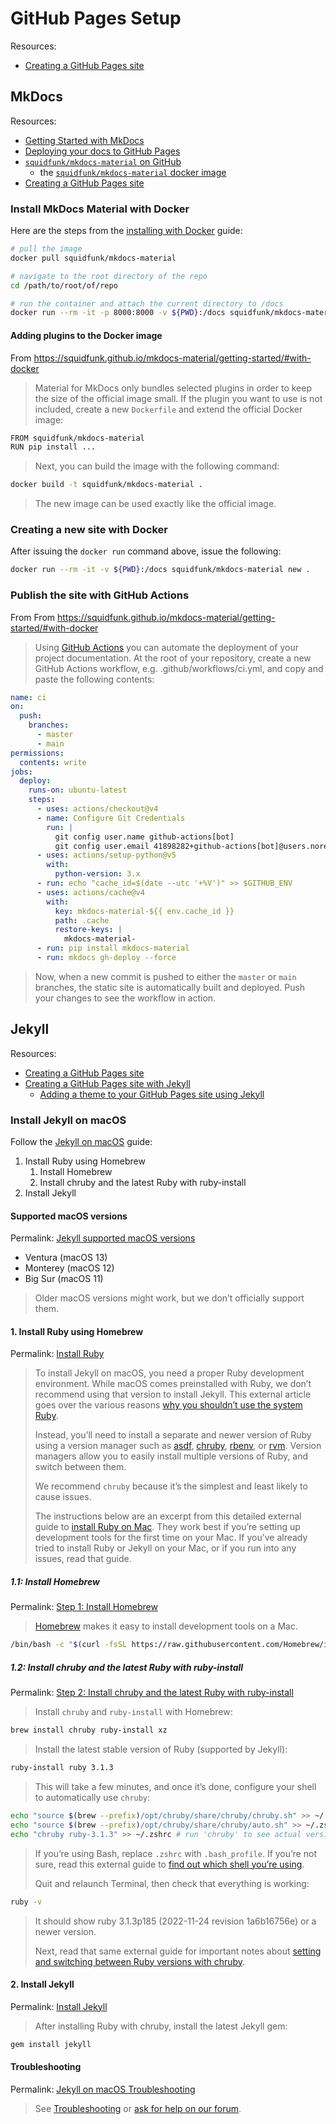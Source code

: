 # GitHub Pages Setup

Resources:
* [Creating a GitHub Pages site](https://docs.github.com/en/pages/getting-started-with-github-pages/creating-a-github-pages-site)


## MkDocs

Resources:
* [Getting Started with MkDocs](https://www.mkdocs.org/getting-started/)
* [Deploying your docs to GitHub Pages](https://www.mkdocs.org/user-guide/deploying-your-docs/#github-pages)
* [`squidfunk/mkdocs-material` on GitHub](https://github.com/squidfunk/mkdocs-material)
    * the [`squidfunk/mkdocs-material` docker image](https://hub.docker.com/r/squidfunk/mkdocs-material)
* [Creating a GitHub Pages site](https://docs.github.com/en/pages/getting-started-with-github-pages/creating-a-github-pages-site)


### Install MkDocs Material with Docker

Here are the steps from the [installing with Docker](https://squidfunk.github.io/mkdocs-material/getting-started/#with-docker) guide:

```bash
# pull the image
docker pull squidfunk/mkdocs-material

# navigate to the root directory of the repo
cd /path/to/root/of/repo

# run the container and attach the current directory to /docs
docker run --rm -it -p 8000:8000 -v ${PWD}:/docs squidfunk/mkdocs-material
```


#### Adding plugins to the Docker image
From https://squidfunk.github.io/mkdocs-material/getting-started/#with-docker

> Material for MkDocs only bundles selected plugins in order to keep the size of the official image small. If the plugin you want to use is not included, create a new `Dockerfile` and extend the official Docker image:
```bash
FROM squidfunk/mkdocs-material
RUN pip install ...
```
> Next, you can build the image with the following command:
```bash
docker build -t squidfunk/mkdocs-material .
```
> The new image can be used exactly like the official image.


### Creating a new site with Docker

After issuing the `docker run` command above, issue the following:
```bash
docker run --rm -it -v ${PWD}:/docs squidfunk/mkdocs-material new .
```


### Publish the site with GitHub Actions
From From https://squidfunk.github.io/mkdocs-material/getting-started/#with-docker

> Using [GitHub Actions](https://github.com/features/actions) you can automate the deployment of your project documentation. At the root of your repository, create a new GitHub Actions workflow, e.g. .github/workflows/ci.yml, and copy and paste the following contents:
```yml
name: ci 
on:
  push:
    branches:
      - master 
      - main
permissions:
  contents: write
jobs:
  deploy:
    runs-on: ubuntu-latest
    steps:
      - uses: actions/checkout@v4
      - name: Configure Git Credentials
        run: |
          git config user.name github-actions[bot]
          git config user.email 41898282+github-actions[bot]@users.noreply.github.com
      - uses: actions/setup-python@v5
        with:
          python-version: 3.x
      - run: echo "cache_id=$(date --utc '+%V')" >> $GITHUB_ENV 
      - uses: actions/cache@v4
        with:
          key: mkdocs-material-${{ env.cache_id }}
          path: .cache
          restore-keys: |
            mkdocs-material-
      - run: pip install mkdocs-material 
      - run: mkdocs gh-deploy --force
```
> Now, when a new commit is pushed to either the `master` or `main` branches, the static site is automatically built and deployed. Push your changes to see the workflow in action.


## Jekyll

Resources:
* [Creating a GitHub Pages site](https://docs.github.com/en/pages/getting-started-with-github-pages/creating-a-github-pages-site)
* [Creating a GitHub Pages site with Jekyll](https://docs.github.com/en/pages/setting-up-a-github-pages-site-with-jekyll/creating-a-github-pages-site-with-jekyll?platform=mac)
    * [Adding a theme to your GitHub Pages site using Jekyll](https://docs.github.com/en/pages/setting-up-a-github-pages-site-with-jekyll/adding-a-theme-to-your-github-pages-site-using-jekyll)


### Install Jekyll on macOS

Follow the [Jekyll on macOS](https://jekyllrb.com/docs/installation/macos/) guide:

1. Install Ruby using Homebrew
    1. Install Homebrew
    2. Install chruby and the latest Ruby with ruby-install
2. Install Jekyll


#### Supported macOS versions

Permalink: [Jekyll supported macOS versions](https://jekyllrb.com/docs/installation/macos/#supported-macos-versions)

* Ventura (macOS 13)
* Monterey (macOS 12)
* Big Sur (macOS 11)

> Older macOS versions might work, but we don’t officially support them.


#### 1. Install Ruby using Homebrew

Permalink: [Install Ruby](https://jekyllrb.com/docs/installation/macos/#install-ruby)

> To install Jekyll on macOS, you need a proper Ruby development environment. While macOS comes preinstalled with Ruby, we don’t recommend using that version to install Jekyll. This external article goes over the various reasons [why you shouldn’t use the system Ruby](https://www.moncefbelyamani.com/why-you-shouldn-t-use-the-system-ruby-to-install-gems-on-a-mac/).
> 
> Instead, you’ll need to install a separate and newer version of Ruby using a version manager such as [asdf](https://asdf-vm.com/), [chruby](https://github.com/postmodern/chruby), [rbenv](https://github.com/rbenv/rbenv), or [rvm](https://rvm.io/). Version managers allow you to easily install multiple versions of Ruby, and switch between them.
> 
> We recommend `chruby` because it’s the simplest and least likely to cause issues.
> 
> The instructions below are an excerpt from this detailed external guide to [install Ruby on Mac](https://www.moncefbelyamani.com/how-to-install-xcode-homebrew-git-rvm-ruby-on-mac/). They work best if you’re setting up development tools for the first time on your Mac. If you’ve already tried to install Ruby or Jekyll on your Mac, or if you run into any issues, read that guide.


##### 1.1: Install Homebrew

Permalink: [Step 1: Install Homebrew](https://jekyllrb.com/docs/installation/macos/#step-1-install-homebrew)

> [Homebrew](https://brew.sh/) makes it easy to install development tools on a Mac.
```bash
/bin/bash -c "$(curl -fsSL https://raw.githubusercontent.com/Homebrew/install/HEAD/install.sh)"
```

##### 1.2: Install chruby and the latest Ruby with ruby-install


Permalink: [Step 2: Install chruby and the latest Ruby with ruby-install](https://jekyllrb.com/docs/installation/macos/#step-2-install-chruby-and-the-latest-ruby-with-ruby-install)

> Install `chruby` and `ruby-install` with Homebrew:
```bash
brew install chruby ruby-install xz
```

> Install the latest stable version of Ruby (supported by Jekyll):
```bash
ruby-install ruby 3.1.3
```

> This will take a few minutes, and once it’s done, configure your shell to automatically use `chruby`:
```bash
echo "source $(brew --prefix)/opt/chruby/share/chruby/chruby.sh" >> ~/.zshrc
echo "source $(brew --prefix)/opt/chruby/share/chruby/auto.sh" >> ~/.zshrc
echo "chruby ruby-3.1.3" >> ~/.zshrc # run 'chruby' to see actual version
```

> If you’re using Bash, replace `.zshrc` with `.bash_profile`. If you’re not sure, read this external guide to [find out which shell you’re using](https://www.moncefbelyamani.com/which-shell-am-i-using-how-can-i-switch/).
> 
> Quit and relaunch Terminal, then check that everything is working:
```bash
ruby -v
```

> It should show ruby 3.1.3p185 (2022-11-24 revision 1a6b16756e) or a newer version.
> 
> Next, read that same external guide for important notes about [setting and switching between Ruby versions with chruby](https://www.moncefbelyamani.com/how-to-install-xcode-homebrew-git-rvm-ruby-on-mac/#how-to-install-different-versions-of-ruby-and-switch-between-them).


#### 2. Install Jekyll


Permalink: [Install Jekyll](https://jekyllrb.com/docs/installation/macos/#install-jekyll)

> After installing Ruby with chruby, install the latest Jekyll gem:
```bash
gem install jekyll
```


#### Troubleshooting

Permalink: [Jekyll on macOS Troubleshooting](https://jekyllrb.com/docs/installation/macos/#troubleshooting)

> See [Troubleshooting](https://jekyllrb.com/docs/troubleshooting/) or [ask for help on our forum](https://talk.jekyllrb.com/).
